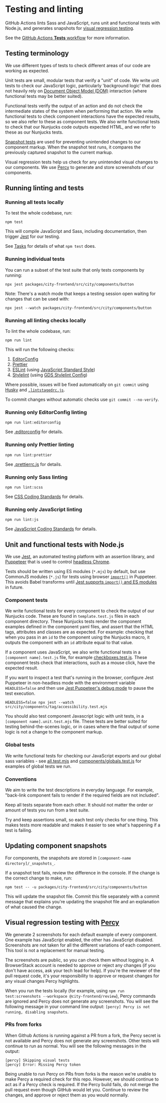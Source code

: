 # Testing and linting

GitHub Actions lints Sass and JavaScript, runs unit and functional tests with Node.js, and generates snapshots for [visual regression testing](#visual-regression-testing-with-percy).

See the [GitHub Actions **Tests** workflow](https://github.com/alphagov/city-frontend/actions/workflows/tests.yml) for more information.

## Testing terminology

We use different types of tests to check different areas of our code are working as expected.

Unit tests are small, modular tests that verify a "unit" of code. We write unit tests to check our JavaScript logic, particularly 'background logic' that does not heavily rely on [Document Object Model (DOM)](https://developer.mozilla.org/en-US/docs/Web/API/Document_Object_Model/Introduction) interaction (where functional tests may be better suited).

Functional tests verify the output of an action and do not check the intermediate states of the system when performing that action. We write functional tests to check component interactions have the expected results, so we also refer to these as component tests. We also write functional tests to check that our Nunjucks code outputs expected HTML, and we refer to these as our Nunjucks tests.

[Snapshot tests](https://facebook.github.io/jest/docs/en/snapshot-testing.html) are used for preventing unintended changes to our component markup. When the snapshot test runs, it compares the previously captured snapshot to the current markup.

Visual regression tests help us check for any unintended visual changes to our components. We use [Percy](https://percy.io/) to generate and store screenshots of our components.

## Running linting and tests

### Running all tests locally

To test the whole codebase, run:

```shell
npm test
```

This will compile JavaScript and Sass, including documentation, then trigger [Jest](https://github.com/facebook/jest) for our testing.

See [Tasks](../contributing/tasks.md) for details of what `npm test` does.

### Running individual tests

You can run a subset of the test suite that only tests components by running:

```shell
npx jest packages/city-frontend/src/city/components/button
```

Note: There's a watch mode that keeps a testing session open waiting for changes that can be used with:

```shell
npx jest --watch packages/city-frontend/src/city/components/button
```

### Running all linting checks locally

To lint the whole codebase, run:

```shell
npm run lint
```

This will run the following checks:

1. [EditorConfig](https://editorconfig.org)
2. [Prettier](https://prettier.io)
3. [ESLint](https://eslint.org) (using [JavaScript Standard Style](https://standardjs.com))
4. [Stylelint](https://stylelint.io) (using [GDS Stylelint Config](https://github.com/alphagov/stylelint-config-gds))

Where possible, issues will be fixed automatically on `git commit` using [Husky](https://typicode.github.io/husky/) and [`.lintstagedrc.js`](/.lintstagedrc.js).

To commit changes without automatic checks use `git commit --no-verify`.

### Running only EditorConfig linting

```shell
npm run lint:editorconfig
```

See [.editorconfig](/.editorconfig) for details.

### Running only Prettier linting

```shell
npm run lint:prettier
```

See [.prettierrc.js](/.prettierrc.js) for details.

### Running only Sass linting

```shell
npm run lint:scss
```

See [CSS Coding Standards](/docs/contributing/coding-standards/css.md#linting) for details.

### Running only JavaScript linting

```shell
npm run lint:js
```

See [JavaScript Coding Standards](/docs/contributing/coding-standards/js.md#formatting-and-linting) for details.

## Unit and functional tests with Node.js

We use [Jest](https://jestjs.io/), an automated testing platform with an assertion library, and [Puppeteer](https://pptr.dev/) that is used to control [headless Chrome](https://developers.google.com/web/updates/2017/04/headless-chrome).

Tests should be written using ES modules (`*.mjs`) by default, but use CommonJS modules (`*.js`) for tests using browser [`import()`](https://developer.mozilla.org/en-US/docs/Web/JavaScript/Reference/Operators/import) in Puppeteer. This avoids Babel transforms until [Jest supports `import()` and ES modules](https://jestjs.io/docs/ecmascript-modules) in future.

### Component tests

We write functional tests for every component to check the output of our Nunjucks code. These are found in `template.test.js` files in each component directory. These Nunjucks tests render the component examples defined in the component yaml files, and assert that the HTML tags, attributes and classes are as expected. For example: checking that when you pass in an `id` to the component using the Nunjucks macro, it outputs the component with an `id` attribute equal to that value.

If a component uses JavaScript, we also write functional tests in a `[component name].test.js` file, for example [checkboxes.test.js](/packages/city-frontend/src/city/components/checkboxes/checkboxes.test.js). These component tests check that interactions, such as a mouse click, have the expected result.

If you want to inspect a test that's running in the browser, configure Jest Puppeteer in non-headless mode with the environment variable `HEADLESS=false` and then use [Jest Puppeteer's debug mode](https://github.com/argos-ci/jest-puppeteer/blob/main/README.md#debug-mode) to pause the test execution.

```shell
HEADLESS=false npx jest --watch src/city/components/tag/accessibility.test.mjs
```

You should also test component Javascript logic with unit tests, in a `[component name].unit.test.mjs` file. These tests are better suited for testing behind-the-scenes logic, or in cases where the final output of some logic is not a change to the component markup.

### Global tests

We write functional tests for checking our JavaScript exports and our global sass variables - see [all.test.mjs](/packages/city-frontend/src/city/all.test.mjs) and [components/globals.test.js](/packages/city-frontend/src/city/components/globals.test.js) for examples of global tests we run.

### Conventions

We aim to write the test descriptions in everyday language. For example, "back-link component fails to render if the required fields are not included".

Keep all tests separate from each other. It should not matter the order or amount of tests you run from a test suite.

Try and keep assertions small, so each test only checks for one thing. This makes tests more readable and makes it easier to see what's happening if a test is failing.

## Updating component snapshots

For components, the snapshots are stored in `[component-name directory]/_snapshots_`.

If a snapshot test fails, review the difference in the console. If the change is the correct change to make, run:

```shell
npm test -- -u packages/city-frontend/src/city/components/button
```

This will update the snapshot file. Commit this file separately with a commit message that explains you're updating the snapshot file and an explanation of what caused the change.

## Visual regression testing with [Percy](https://percy.io/)

We generate 2 screenshots for each default example of every component. One example has JavaScript enabled, the other has JavaScript disabled. Screenshots are not taken for all the different variations of each component. This tool is not a replacement for manual testing.

The screenshots are public, so you can check them without logging in. A BrowserStack account is needed to approve or reject any changes (if you don't have access, ask your tech lead for help). If you're the reviewer of the pull request code, it's your responsibility to approve or request changes for any visual changes Percy highlights.

When you run the tests locally (for example, using `npm run test:screenshots --workspace @city-frontend/review`), Percy commands are ignored and Percy does not generate any screenshots. You will see the following message in your command line output: `[percy] Percy is not running, disabling snapshots`.

### PRs from forks

When Github Actions is running against a PR from a fork, the Percy secret is not available and Percy does not generate any screenshots. Other tests will continue to run as normal. You will see the following messages in the output:

```console
[percy] Skipping visual tests
[percy] Error: Missing Percy token
```

Being unable to run Percy on PRs from forks is the reason we're unable to make Percy a required check for this repo. However, we should continue to act as if a Percy check is required. If the Percy build fails, do not merge the pull request even though GitHub would let you. Continue to review the changes, and approve or reject them as you would normally.

